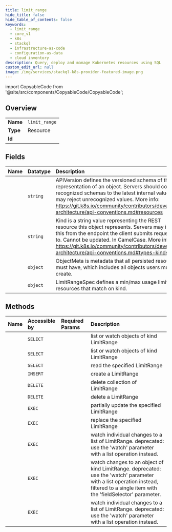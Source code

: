 ```yaml
---
title: limit_range
hide_title: false
hide_table_of_contents: false
keywords:
  - limit_range
  - core_v1
  - k8s    
  - stackql
  - infrastructure-as-code
  - configuration-as-data
  - cloud inventory
description: Query, deploy and manage Kubernetes resources using SQL
custom_edit_url: null
image: /img/services/stackql-k8s-provider-featured-image.png
---
```


import CopyableCode from '@site/src/components/CopyableCode/CopyableCode';




## Overview
<table><tbody>
<tr><td><b>Name</b></td><td><code>limit_range</code></td></tr>
<tr><td><b>Type</b></td><td>Resource</td></tr>
<tr><td><b>Id</b></td><td><CopyableCode code="k8s.core_v1.limit_range" /></td></tr>
</tbody></table>

## Fields
| Name | Datatype | Description |
|:-----|:---------|:------------|
| <CopyableCode code="apiVersion" /> | `string` | APIVersion defines the versioned schema of this representation of an object. Servers should convert recognized schemas to the latest internal value, and may reject unrecognized values. More info: https://git.k8s.io/community/contributors/devel/sig-architecture/api-conventions.md#resources |
| <CopyableCode code="kind" /> | `string` | Kind is a string value representing the REST resource this object represents. Servers may infer this from the endpoint the client submits requests to. Cannot be updated. In CamelCase. More info: https://git.k8s.io/community/contributors/devel/sig-architecture/api-conventions.md#types-kinds |
| <CopyableCode code="metadata" /> | `object` | ObjectMeta is metadata that all persisted resources must have, which includes all objects users must create. |
| <CopyableCode code="spec" /> | `object` | LimitRangeSpec defines a min/max usage limit for resources that match on kind. |
## Methods
| Name | Accessible by | Required Params | Description |
|:-----|:--------------|:----------------|:------------|
| <CopyableCode code="listCoreV1LimitRangeForAllNamespaces" /> | `SELECT` | <CopyableCode code="cluster_addr, protocol" /> | list or watch objects of kind LimitRange |
| <CopyableCode code="listCoreV1NamespacedLimitRange" /> | `SELECT` | <CopyableCode code="namespace, cluster_addr, protocol" /> | list or watch objects of kind LimitRange |
| <CopyableCode code="readCoreV1NamespacedLimitRange" /> | `SELECT` | <CopyableCode code="name, namespace, cluster_addr, protocol" /> | read the specified LimitRange |
| <CopyableCode code="createCoreV1NamespacedLimitRange" /> | `INSERT` | <CopyableCode code="namespace, cluster_addr, protocol" /> | create a LimitRange |
| <CopyableCode code="deleteCoreV1CollectionNamespacedLimitRange" /> | `DELETE` | <CopyableCode code="namespace, cluster_addr, protocol" /> | delete collection of LimitRange |
| <CopyableCode code="deleteCoreV1NamespacedLimitRange" /> | `DELETE` | <CopyableCode code="name, namespace, cluster_addr, protocol" /> | delete a LimitRange |
| <CopyableCode code="patchCoreV1NamespacedLimitRange" /> | `EXEC` | <CopyableCode code="name, namespace, cluster_addr, protocol" /> | partially update the specified LimitRange |
| <CopyableCode code="replaceCoreV1NamespacedLimitRange" /> | `EXEC` | <CopyableCode code="name, namespace, cluster_addr, protocol" /> | replace the specified LimitRange |
| <CopyableCode code="watchCoreV1LimitRangeListForAllNamespaces" /> | `EXEC` | <CopyableCode code="cluster_addr, protocol" /> | watch individual changes to a list of LimitRange. deprecated: use the 'watch' parameter with a list operation instead. |
| <CopyableCode code="watchCoreV1NamespacedLimitRange" /> | `EXEC` | <CopyableCode code="name, namespace, cluster_addr, protocol" /> | watch changes to an object of kind LimitRange. deprecated: use the 'watch' parameter with a list operation instead, filtered to a single item with the 'fieldSelector' parameter. |
| <CopyableCode code="watchCoreV1NamespacedLimitRangeList" /> | `EXEC` | <CopyableCode code="namespace, cluster_addr, protocol" /> | watch individual changes to a list of LimitRange. deprecated: use the 'watch' parameter with a list operation instead. |

